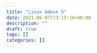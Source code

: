 ```yaml
---
title: "Linux Admin 5"
date: 2021-06-07T23:19:19+08:00
description: ""
draft: true
tags: []
categories: []
---
```


<!--more-->